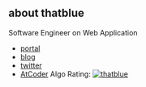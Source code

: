 ## about thatblue
Software Engineer on Web Application  

- [portal](https://innotamago.com)
- [blog](https://blog.innotamago.com/)
- [twitter](https://twitter.com/thatblue_plus)
- [AtCoder](https://atcoder.jp/users/thatblue) Algo Rating: [![thatblue](https://img.shields.io/endpoint?url=https%3A%2F%2Fatcoder-badges.now.sh%2Fapi%2Fatcoder%2Fjson%2Fthatblue)](https://atcoder.jp/users/thatblue)
